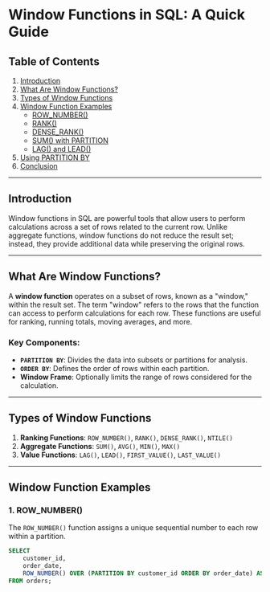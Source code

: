 # Window Functions in SQL: A Quick Guide

## Table of Contents
1. [Introduction](#introduction)
2. [What Are Window Functions?](#what-are-window-functions)
3. [Types of Window Functions](#types-of-window-functions)
4. [Window Function Examples](#window-function-examples)
    - [ROW_NUMBER()](#1-row_number)
    - [RANK()](#2-rank)
    - [DENSE_RANK()](#3-dense_rank)
    - [SUM() with PARTITION](#4-sum-with-partition)
    - [LAG() and LEAD()](#5-lag-and-lead)
5. [Using PARTITION BY](#using-partition-by)
6. [Conclusion](#conclusion)

---

## Introduction

Window functions in SQL are powerful tools that allow users to perform calculations across a set of rows related to the current row. Unlike aggregate functions, window functions do not reduce the result set; instead, they provide additional data while preserving the original rows.

---

## What Are Window Functions?

A **window function** operates on a subset of rows, known as a "window," within the result set. The term "window" refers to the rows that the function can access to perform calculations for each row. These functions are useful for ranking, running totals, moving averages, and more.

### Key Components:
- **`PARTITION BY`**: Divides the data into subsets or partitions for analysis.
- **`ORDER BY`**: Defines the order of rows within each partition.
- **Window Frame**: Optionally limits the range of rows considered for the calculation.

---

## Types of Window Functions

1. **Ranking Functions**: `ROW_NUMBER()`, `RANK()`, `DENSE_RANK()`, `NTILE()`
2. **Aggregate Functions**: `SUM()`, `AVG()`, `MIN()`, `MAX()`
3. **Value Functions**: `LAG()`, `LEAD()`, `FIRST_VALUE()`, `LAST_VALUE()`

---

## Window Function Examples

### 1. ROW_NUMBER()

The `ROW_NUMBER()` function assigns a unique sequential number to each row within a partition.

```sql
SELECT
    customer_id,
    order_date,
    ROW_NUMBER() OVER (PARTITION BY customer_id ORDER BY order_date) AS row_num
FROM orders;
